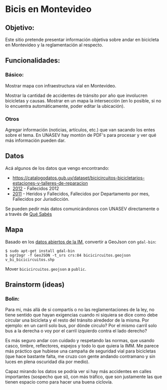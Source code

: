 # Bicis en Montevideo

## Objetivo:
Este sitio pretende presentar información objetiva sobre andar en bicicleta en Montevideo y la reglamentación al respecto.

## Funcionalidades:

### Básico:

Mostrar mapa con infraestructura vial en Montevideo.

Mostrar la cantidad de accidentes de tránsito por año que involucren bicicletas y causas. Mostrar en un mapa la intersección (en lo posible, si no lo encuentra automáticamente, poder editar la ubicación).

### Otros
Agregar información (noticias, artículos, etc.) que van sacando los entes sobre el tema. En UNASEV hay montón de PDF's para procesar y ver qué más información pueden dar.

## Datos

Acá algunos de los datos que vengo encontrando:

  * https://catalogodatos.gub.uy/dataset/bicicircuitos-bicicletarios-estaciones-y-talleres-de-reparacion
  * [2012](http://unasev.gub.uy/inicio/sinatran/datons_abiertos/2012/) - Fallecidos 2012
  * [2011](http://unasev.gub.uy/inicio/sinatran/datos_abiertos/2011/) - Heridos y Fallecidos, Fallecidos por Departamento por mes, Fallecidos por Jurisdicción.

Se pueden pedir más datos comunicándonos con UNASEV directamente o a través de [Qué Sabés](http://quesabes.org/)

## Mapa

Basado en los [datos abiertos de la IM](https://catalogodatos.gub.uy/dataset/bicicircuitos-bicicletarios-estaciones-y-talleres-de-reparacion), convertir a GeoJson con `gdal-bin`:

```
$ sudo apt-get install gdal-bin
$ ogr2ogr -f GeoJSON -t_srs crs:84 bicicircuitos.geojson v_bi_bicicircuitos.shp
```

Mover `bicicircuitos.geojson` a `public`.

## Brainstorm (ideas)

### Bolin:
Para mi, más allá de si compartís o no las reglamentaciones de la ley, no tiene sentido que hayan exigencias cuando ni siquiera se dice como debe circular una bicicleta y el resto del tránsito alrededor de la misma. Por ejemplo: en un carril solo bus, por dónde circulo? Por el mismo carril solo bus a la derecha o voy por el carril izquierdo contra el lado derecho?

Es más seguro andar con cuidado y respetando las normas, que usando casco, timbre, reflectores, espejos y todo lo que quiera la IMM. Me parece más práctico que hubiese una campaña de seguridad vial para bicicletas (que hace bastante falta, me cruzo con gente andando contramano y sin luces en plena oscuridad día por medio).

Capaz mirando los datos se podría ver si hay más accidentes en calles importantes (sospecho que si), con más tráfico, que son justamente las que tienen espacio como para hacer una buena ciclovía.

